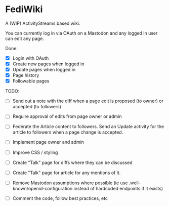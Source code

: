# FediWiki

A (WIP) ActivityStreams based wiki.

You can currently log in via OAuth on a Mastodon and any logged
in user can edit any page.

Done:
- [x] Login with OAuth
- [x] Create new pages when logged in
- [x] Update pages when logged in
- [x] Page history
- [x] Followable pages

TODO:
- [ ] Send out a note with the diff when a page edit is proposed (to owner) or accepted (to followers) 
- [ ] Require approval of edits from page owner or admin
- [ ] Federate the Article content to followers. Send an Update activity for the article to followers when a page change is accepted.
- [ ] Implement page owner and admin
- [ ] Improve CSS / styling
- [ ] Create "Talk" page for diffs where they can be discussed
- [ ] Create "Talk" page for article for any mentions of it.
- [ ] Remove Mastodon assumptions where possible (ie use .well-known/openid-configuration instead of hardcoded endpoints if it exists)
- [ ] Comment the code, follow best practices, etc

